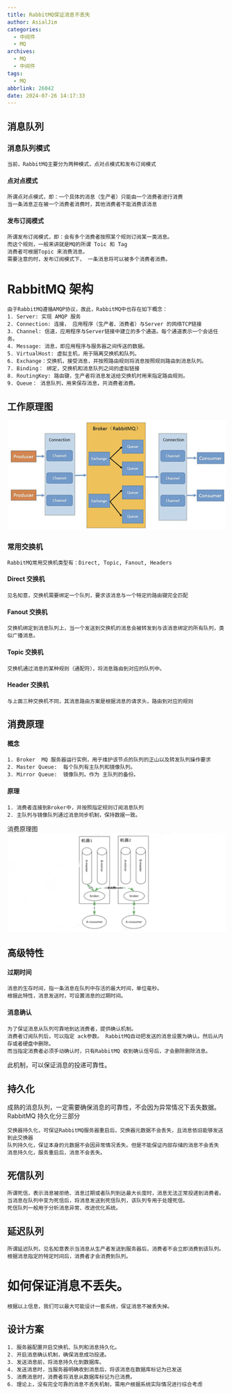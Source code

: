 ```yaml
---
title: RabbitMQ保证消息不丢失
author: AsialJim
categories:
  - 中间件
  - MQ
archives:
  - MQ
  - 中间件
tags:
  - MQ
abbrlink: 26042
date: 2024-07-26 14:17:33
---
```

## 消息队列
### 消息队列模式
    当前，RabbitMQ主要分为两种模式，点对点模式和发布订阅模式
#### 点对点模式
    所谓点对点模式，即：一个具体的消息（生产者）只能由一个消费者进行消费
    当一条消息正在被一个消费者消费时，其他消费者不能消费该消息
#### 发布订阅模式
    所谓发布订阅模式，即：会有多个消费者按照某个规则订阅某一类消息。
    而这个规则，一般来讲就是MQ的所谓 Toic 和 Tag
    消费者可根据Topic 来消费消息。
    需要注意的时，发布订阅模式下， 一条消息将可以被多个消费者消费。

# RabbitMQ 架构
    由于RabbitMQ遵循AMQP协议，故此，RabbitMQ中也存在如下概念：
    1. Server: 实现 AMQP 服务
    2. Connection: 连接， 应用程序（生产者、消费者）与Server 的网络TCP链接
    3. Channel: 信道，应用程序与Server链接中建立的多个通道。每个通道表示一个会话任务。
    4. Message: 消息，即应用程序与服务器之间传送的数据。
    5. VirtualHost: 虚拟主机，用于隔离交换机和队列。
    6. Exchange：交换机，接受消息，并按照路由规则将消息按照规则路由到消息队列。
    7. Binding： 绑定，交换机和消息队列之间的虚拟链接
    8. RoutingKey: 路由键，生产者将消息发送给交换机时用来指定路由规则。
    9. Queue： 消息队列，用来保存消息，共消费者消费。
## 工作原理图
![图片](/medias/images/d61b59e862e50af860ae615b9ffb9dde.png)
### 常用交换机
    RabbitMQ常用交换机类型有：Direct, Topic, Fanout, Headers
#### Direct 交换机
    见名知意，交换机需要绑定一个队列，要求该消息与一个特定的路由键完全匹配
#### Fanout 交换机
    交换机绑定到消息队列上，当一个发送到交换机的消息会被转发到与该消息绑定的所有队列，类似广播消息。
#### Topic 交换机
    交换机通过消息的某种规则（通配符），将消息路由到对应的队列中。
#### Header 交换机
    与上面三种交换机不同，其消息路由方案是根据消息的请求头，路由到对应的规则

## 消费原理
#### 概念
    1. Broker  MQ 服务器运行实例，用于维护该节点的队列的正山以及转发队列操作要求
    2. Master Queue:  每个队列有主队列和镜像队列。
    3. Mirror Queue:  镜像队列。作为 主队列的备份。
#### 原理
    1. 消费者连接到Broker中，并按照指定规则订阅消息队列
    2. 主队列与镜像队列通过消息同步机制，保持数据一致。

消费原理图
![图片](/medias/images/fe9817a835947c4c1ec9d04ee2e492ad.png)
## 高级特性
#### 过期时间
    消息的生存时间，指一条消息在队列中存活的最大时间，单位毫秒。
    根据此特性，消息发送时，可设置消息的过期时间。
#### 消息确认
    为了保证消息从队列可靠地到达消费者，提供确认机制。
    消费者订阅队列后，可以指定 ack参数。 RabbitMQ自动把发送的消息设置为确认。然后从内存或者硬盘中删除。
    而当指定消费者必须手动确认时，只有RabbitMQ 收到确认信号后，才会删除删除消息。
此机制，可以保证消息的投递可靠性。

## 持久化
成熟的消息队列，一定需要确保消息的可靠性，不会因为异常情况下丢失数据。
RabbitMQ 持久化分三部分

    交换器持久化，可保证RabbitMQ服务器重启后，交换器元数据不会丢失，且消息依旧能够发送到此交换器
    队列持久化，保证本身的元数据不会因异常情况丢失。但是不能保证内部存储的消息不会丢失
    消息持久化，服务重启后，消息不会丢失。

## 死信队列
    所谓死信，表示消息被拒绝、消息过期或者队列到达最大长度时，消息无法正常投递到消费者。
    当消息在队列中变为死信后，将消息发送到死信队列，该队列专用于处理死信。
    死信队列一般用于分析消息异常、改进优化系统。

## 延迟队列
    所谓延迟队列，见名知意表示当消息从生产者发送到服务器后，消费者不会立即消费到该队列。
    根据消息指定的特定时间后，消费者才会消费到队列。

# 如何保证消息不丢失。
    根据以上信息，我们可以最大可能设计一套系统，保证消息不被丢失掉。

## 设计方案
    1. 服务器配置开启交换机、队列和消息持久化。
    2. 开启消息确认机制，确保消息成功投递。
    3. 发送消息前，将消息持久化到数据库。 
    4. 发送消息时，当服务器明确收到消息后，将该消息在数据库标记为已发送
    5. 消费消息时，消费者将消息从数据库标记为已消费。
    6. 理论上，没有完全可靠的消息不丢失机制，需用户根据系统实际情况进行综合考虑